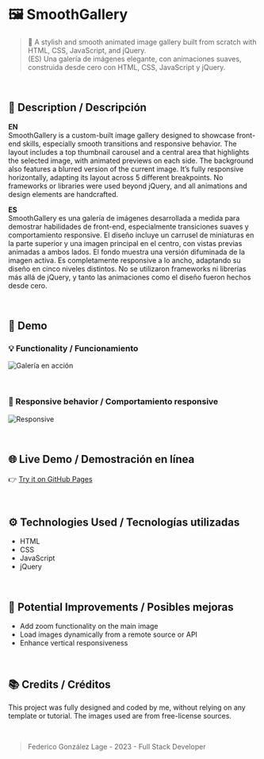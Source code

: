 # 🖼️ SmoothGallery

> 🌟 A stylish and smooth animated image gallery built from scratch with HTML, CSS, JavaScript, and jQuery.  
> (ES) Una galería de imágenes elegante, con animaciones suaves, construida desde cero con HTML, CSS, JavaScript y jQuery.

<br>

## 📌 Description / Descripción

**EN**  
SmoothGallery is a custom-built image gallery designed to showcase front-end skills, especially smooth transitions and responsive behavior. The layout includes a top thumbnail carousel and a central area that highlights the selected image, with animated previews on each side. The background also features a blurred version of the current image. It’s fully responsive horizontally, adapting its layout across 5 different breakpoints. No frameworks or libraries were used beyond jQuery, and all animations and design elements are handcrafted.

**ES**  
SmoothGallery es una galería de imágenes desarrollada a medida para demostrar habilidades de front-end, especialmente transiciones suaves y comportamiento responsive. El diseño incluye un carrusel de miniaturas en la parte superior y una imagen principal en el centro, con vistas previas animadas a ambos lados. El fondo muestra una versión difuminada de la imagen activa. Es completamente responsive a lo ancho, adaptando su diseño en cinco niveles distintos. No se utilizaron frameworks ni librerías más allá de jQuery, y tanto las animaciones como el diseño fueron hechos desde cero.

<br>

## 🎥 Demo

### 💡 Functionality / Funcionamiento
![Galería en acción](./demo1.gif)

<br>

### 📱 Responsive behavior / Comportamiento responsive
![Responsive](./demo2.gif)

<br>

## 🌐 Live Demo / Demostración en línea

👉 [Try it on GitHub Pages](https://codenamecoffee.github.io/SmoothGallery)

<br>

## ⚙️ Technologies Used / Tecnologías utilizadas

* HTML
* CSS
* JavaScript
* jQuery

<br>

## 🧠 Potential Improvements / Posibles mejoras

* Add zoom functionality on the main image  
* Load images dynamically from a remote source or API  
* Enhance vertical responsiveness   

<br>

## 📚 Credits / Créditos

This project was fully designed and coded by me, without relying on any template or tutorial. The images used are from free-license sources.

<br>

> Federico González Lage - 2023 - Full Stack Developer
